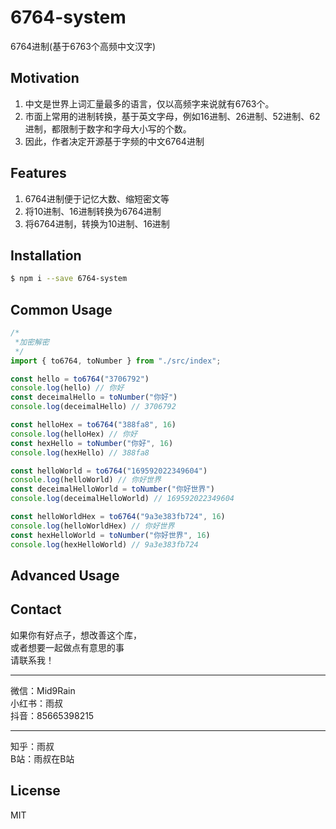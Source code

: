 # 6764-system
6764进制(基于6763个高频中文汉字)

## Motivation
1. 中文是世界上词汇量最多的语言，仅以高频字来说就有6763个。
2. 市面上常用的进制转换，基于英文字母，例如16进制、26进制、52进制、62进制，都限制于数字和字母大小写的个数。
3. 因此，作者决定开源基于字频的中文6764进制

## Features

1. 6764进制便于记忆大数、缩短密文等
2. 将10进制、16进制转换为6764进制
3. 将6764进制，转换为10进制、16进制

## Installation
```sh
$ npm i --save 6764-system
```

## Common Usage
```js
/*
 *加密解密
 */
import { to6764, toNumber } from "./src/index";

const hello = to6764("3706792")
console.log(hello) // 你好
const deceimalHello = toNumber("你好")
console.log(deceimalHello) // 3706792

const helloHex = to6764("388fa8", 16)
console.log(helloHex) // 你好
const hexHello = toNumber("你好", 16)
console.log(hexHello) // 388fa8

const helloWorld = to6764("169592022349604")
console.log(helloWorld) // 你好世界
const deceimalHelloWorld = toNumber("你好世界")
console.log(deceimalHelloWorld) // 169592022349604

const helloWorldHex = to6764("9a3e383fb724", 16)
console.log(helloWorldHex) // 你好世界
const hexHelloWorld = toNumber("你好世界", 16)
console.log(hexHelloWorld) // 9a3e383fb724

```


## Advanced Usage

## Contact
如果你有好点子，想改善这个库，  
或者想要一起做点有意思的事  
请联系我！
- - -
微信：Mid9Rain  
小红书：雨叔  
抖音：85665398215
- - -
知乎：雨叔  
B站：雨叔在B站  

## License
MIT
